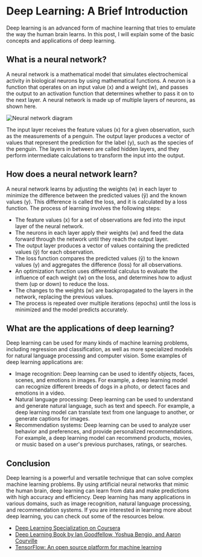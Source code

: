 # Deep Learning: A Brief Introduction

Deep learning is an advanced form of machine learning that tries to emulate the way the human brain learns. In this post, I will explain some of the basic concepts and applications of deep learning.

## What is a neural network?

A neural network is a mathematical model that simulates electrochemical activity in biological neurons by using mathematical functions. A neuron is a function that operates on an input value (x) and a weight (w), and passes the output to an activation function that determines whether to pass it on to the next layer. A neural network is made up of multiple layers of neurons, as shown here.

![Neural network diagram](neural_network.png)

The input layer receives the feature values (x) for a given observation, such as the measurements of a penguin. The output layer produces a vector of values that represent the prediction for the label (y), such as the species of the penguin. The layers in between are called hidden layers, and they perform intermediate calculations to transform the input into the output.

## How does a neural network learn?

A neural network learns by adjusting the weights (w) in each layer to minimize the difference between the predicted values (ŷ) and the known values (y). This difference is called the loss, and it is calculated by a loss function. The process of learning involves the following steps:

- The feature values (x) for a set of observations are fed into the input layer of the neural network.
- The neurons in each layer apply their weights (w) and feed the data forward through the network until they reach the output layer.
- The output layer produces a vector of values containing the predicted values (ŷ) for each observation.
- The loss function compares the predicted values (ŷ) to the known values (y) and aggregates the difference (loss) for all observations.
- An optimization function uses differential calculus to evaluate the influence of each weight (w) on the loss, and determines how to adjust them (up or down) to reduce the loss.
- The changes to the weights (w) are backpropagated to the layers in the network, replacing the previous values.
- The process is repeated over multiple iterations (epochs) until the loss is minimized and the model predicts accurately.

## What are the applications of deep learning?

Deep learning can be used for many kinds of machine learning problems, including regression and classification, as well as more specialized models for natural language processing and computer vision. Some examples of deep learning applications are:

- Image recognition: Deep learning can be used to identify objects, faces, scenes, and emotions in images. For example, a deep learning model can recognize different breeds of dogs in a photo, or detect faces and emotions in a video.
- Natural language processing: Deep learning can be used to understand and generate natural language, such as text and speech. For example, a deep learning model can translate text from one language to another, or generate captions for images.
- Recommendation systems: Deep learning can be used to analyze user behavior and preferences, and provide personalized recommendations. For example, a deep learning model can recommend products, movies, or music based on a user's previous purchases, ratings, or searches.

## Conclusion

Deep learning is a powerful and versatile technique that can solve complex machine learning problems. By using artificial neural networks that mimic the human brain, deep learning can learn from data and make predictions with high accuracy and efficiency. Deep learning has many applications in various domains, such as image recognition, natural language processing, and recommendation systems. If you are interested in learning more about deep learning, you can check out some of the resources below.

- [Deep Learning Specialization on Coursera](https://www.coursera.org/specializations/deep-learning)
- [Deep Learning Book by Ian Goodfellow, Yoshua Bengio, and Aaron Courville](https://www.deeplearningbook.org/)
- [TensorFlow: An open source platform for machine learning](https://www.tensorflow.org/)
